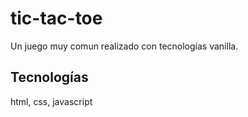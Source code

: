 # tic-tac-toe
Un juego muy comun realizado con tecnologías vanilla.

## Tecnologías
html,
css,
javascript
